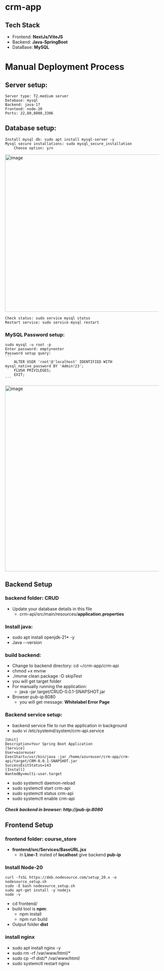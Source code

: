 # crm-app
## Tech Stack
- Frontend: **NextJs/ViteJS**
- Backend: **Java-SpringBoot**
- DataBase: **MySQL**

# Manual Deployment Process
## Server setup:
    Server type: T2.medium server
    Database: mysql 
    Backend: java-17
    Frontend: node-20
    Ports: 22,80,8080,3306
## Database setup:
    Install mysql db: sudo apt install mysql-server -y
    Mysql secure installations: sudo mysql_secure_installation
        Choose option: y/n
<img width="515" alt="image" src="https://github.com/user-attachments/assets/1c9470b7-a100-4b89-9a71-ad92d440ddc3">

    Check status: sudo service mysql status
    Restart service: sudo service mysql restart
### MySQL Password setup:
    sudo mysql -u root -p
    Enter password: empty+enter
    Password setup query:
    ```
        ALTER USER 'root'@'localhost' IDENTIFIED WITH mysql_native_password BY 'Admin!23';
        FLUSH PRIVILEGES;
        EXIT;
    ```
<img width="609" alt="image" src="https://github.com/user-attachments/assets/9102d1c4-acdb-4dcf-bba1-9d74f5863775">

## Backend Setup
### backend folder: CRUD
- Update your database details in this file
  - crm-api/src/main/resources/**application.properties**
### Install java: 
- sudo apt install openjdk-21* -y
- Java --version
### build backend:
- Change to backend directory: cd ~/crm-app/crm-api
- chmod +x mvnw
- ./mvnw clean package -D skipTest
- you will get target folder
- For manually running the application:
  - java -jar target/CRUD-0.0.1-SNAPSHOT.jar
- Browser pub-ip:8080
  - you will get message: **Whitelabel Error Page**
### Backend service setup:
- backend service file to run the application in background
- sudo vi /etc/systemd/system/crm-api.service
```
[Unit]
Description=Your Spring Boot Application
[Service]
User=azureuser
ExecStart=/usr/bin/java -jar /home/azureuser/crm-app/crm-api/target/CRM-0.0.1-SNAPSHOT.jar
SuccessExitStatus=143
[Install]
WantedBy=multi-user.target
```
- sudo systemctl daemon-reload
- sudo systemctl start crm-api
- sudo systemctl status crm-api
- sudo systemctl enable crm-api
##### Check backend in browser: http://pub-ip:8080
 
## Frontend Setup 
### frontend folder: course_store
- **frontend/src/Services/BaseURL.jsx**
  - In **Line-1**: insted of **localhost** give backend **pub-ip**

### Install Node-20
```
curl -fsSL https://deb.nodesource.com/setup_20.x -o nodesource_setup.sh
sudo -E bash nodesource_setup.sh
sudo apt-get install -y nodejs
node -v
```
- cd frontend/
- build tool is **npm**:
  - npm install
  - npm run build
- Output folder **dist**
### install nginx
- sudo apt install nginx -y
- sudo rm -rf /var/www/html/*
- sudo cp -rf dist/* /var/www/html/
- sudo systemctl restart nginx

